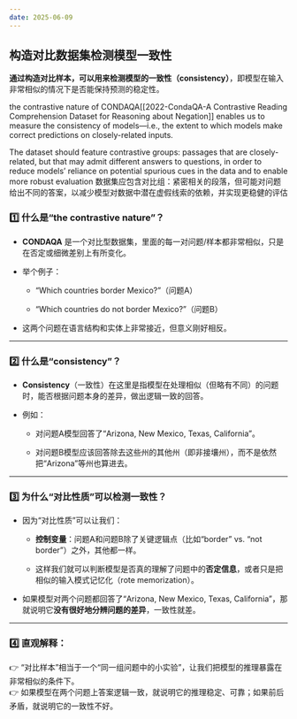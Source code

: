 ```yaml
---
date: 2025-06-09
---
```

## 构造对比数据集检测模型一致性

**通过构造对比样本，可以用来检测模型的一致性（consistency）**，即模型在输入非常相似的情况下是否能保持预测的稳定性。

the contrastive nature of CONDAQA[[2022-CondaQA-A Contrastive Reading Comprehension Dataset for Reasoning about Negation]] enables us to measure the consistency of models—i.e., the extent to which models make correct predictions on closely-related inputs.


The dataset should feature contrastive groups: passages that are closely-related, but that may admit different answers to questions, in order to reduce models’ reliance on potential spurious cues in the data and to enable more robust evaluation
数据集应包含对比组：紧密相关的段落，但可能对问题给出不同的答案，以减少模型对数据中潜在虚假线索的依赖，并实现更稳健的评估

### 1️⃣ 什么是“the contrastive nature”？

- **CONDAQA** 是一个对比型数据集，里面的每一对问题/样本都非常相似，只是在否定或细微差别上有所变化。
    
- 举个例子：
    
    - “Which countries border Mexico?”（问题A）
        
    - “Which countries do not border Mexico?”（问题B）
        
- 这两个问题在语言结构和实体上非常接近，但意义刚好相反。
    

---

### 2️⃣ 什么是“consistency”？

- **Consistency**（一致性）在这里是指模型在处理相似（但略有不同）的问题时，能否根据问题本身的差异，做出逻辑一致的回答。
    
- 例如：
    
    - 对问题A模型回答了“Arizona, New Mexico, Texas, California”。
        
    - 对问题B模型应该回答除去这些州的其他州（即非接壤州），而不是依然把“Arizona”等州也算进去。
        

---

### 3️⃣ 为什么“对比性质”可以检测一致性？

- 因为“对比性质”可以让我们：
    
    - **控制变量**：问题A和问题B除了关键逻辑点（比如“border” vs. “not border”）之外，其他都一样。
        
    - 这样我们就可以判断模型是否真的理解了问题中的**否定信息**，或者只是把相似的输入模式记忆化（rote memorization）。
        
- 如果模型对两个问题都回答了“Arizona, New Mexico, Texas, California”，那就说明它**没有很好地分辨问题的差异**，一致性就差。
    

---

### 4️⃣ 直观解释：

👉 “对比样本”相当于一个“同一组问题中的小实验”，让我们把模型的推理暴露在非常相似的条件下。  
👉 如果模型在两个问题上答案逻辑一致，就说明它的推理稳定、可靠；如果前后矛盾，就说明它的一致性不好。